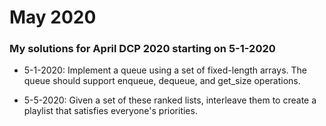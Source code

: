 # May 2020
### My solutions for April DCP 2020 starting on 5-1-2020

- 5-1-2020: Implement a queue using a set of fixed-length arrays. The queue should support enqueue, dequeue, and get_size operations.

- 5-5-2020: Given a set of these ranked lists, interleave them to create a playlist that satisfies
everyone's priorities.
